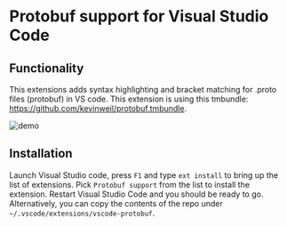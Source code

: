 # Protobuf support for Visual Studio Code

## Functionality 
This extensions adds syntax highlighting and bracket matching for .proto files (protobuf) in VS code. This extension is using this tmbundle: https://github.com/kevinweil/protobuf.tmbundle.

![demo](https://github.com/peterj/vscode-protobuf/raw/HEAD/images/protobufdemo.gif)

## Installation
Launch Visual Studio code, press `F1` and type `ext install` to bring up the list of extensions. Pick `Protobuf support` from the list to install the extension. Restart Visual Studio Code and you should be ready to go. Alternatively, you can copy the contents of the repo under `~/.vscode/extensions/vscode-protobuf`.